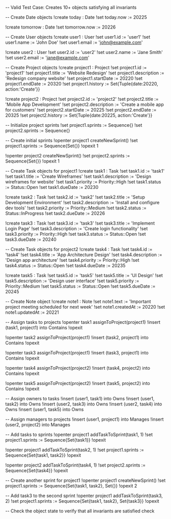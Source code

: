 -- Valid Test Case: Creates 10+ objects satisfying all invariants

-- Create Date objects
!create today : Date
!set today.now := 20225

!create tomorrow : Date
!set tomorrow.now := 20226

-- Create User objects
!create user1 : User
!set user1.id := 'user1'
!set user1.name := 'John Doe'
!set user1.email := 'john@example.com'

!create user2 : User
!set user2.id := 'user2'
!set user2.name := 'Jane Smith'
!set user2.email := 'jane@example.com'

-- Create Project objects
!create project1 : Project
!set project1.id := 'project1'
!set project1.title := 'Website Redesign'
!set project1.description := 'Redesign company website'
!set project1.startDate := 20220
!set project1.endDate := 20320
!set project1.history := Set{Tuple{date:20220, action:'Create'}}

!create project2 : Project
!set project2.id := 'project2'
!set project2.title := 'Mobile App Development'
!set project2.description := 'Create a mobile app for customers'
!set project2.startDate := 20225
!set project2.endDate := 20325
!set project2.history := Set{Tuple{date:20225, action:'Create'}}

-- Initialize project sprints
!set project1.sprints := Sequence{}
!set project2.sprints := Sequence{}

-- Create initial sprints
!openter project1 createNewSprint()
!set project1.sprints := Sequence{Set{}}
!opexit 1

!openter project2 createNewSprint()
!set project2.sprints := Sequence{Set{}}
!opexit 1

-- Create Task objects for project1
!create task1 : Task
!set task1.id := 'task1'
!set task1.title := 'Create Wireframes'
!set task1.description := 'Design wireframes for website'
!set task1.priority := Priority::High
!set task1.status := Status::Open
!set task1.dueDate := 20230

!create task2 : Task
!set task2.id := 'task2'
!set task2.title := 'Setup Development Environment'
!set task2.description := 'Install and configure dev tools'
!set task2.priority := Priority::Medium
!set task2.status := Status::InProgress
!set task2.dueDate := 20226

!create task3 : Task
!set task3.id := 'task3'
!set task3.title := 'Implement Login Page'
!set task3.description := 'Create login functionality'
!set task3.priority := Priority::High
!set task3.status := Status::Open
!set task3.dueDate := 20240

-- Create Task objects for project2
!create task4 : Task
!set task4.id := 'task4'
!set task4.title := 'App Architecture Design'
!set task4.description := 'Design app architecture'
!set task4.priority := Priority::High
!set task4.status := Status::Open
!set task4.dueDate := 20235

!create task5 : Task
!set task5.id := 'task5'
!set task5.title := 'UI Design'
!set task5.description := 'Design user interface'
!set task5.priority := Priority::Medium
!set task5.status := Status::Open
!set task5.dueDate := 20245

-- Create Note object
!create note1 : Note
!set note1.text := 'Important project meeting scheduled for next week'
!set note1.createdAt := 20220
!set note1.updatedAt := 20221

-- Assign tasks to projects
!openter task1 assignToProject(project1)
!insert (task1, project1) into Contains
!opexit

!openter task2 assignToProject(project1)
!insert (task2, project1) into Contains
!opexit

!openter task3 assignToProject(project1)
!insert (task3, project1) into Contains
!opexit

!openter task4 assignToProject(project2)
!insert (task4, project2) into Contains
!opexit

!openter task5 assignToProject(project2)
!insert (task5, project2) into Contains
!opexit

-- Assign owners to tasks
!insert (user1, task1) into Owns
!insert (user1, task2) into Owns
!insert (user2, task3) into Owns
!insert (user2, task4) into Owns
!insert (user1, task5) into Owns

-- Assign managers to projects
!insert (user1, project1) into Manages
!insert (user2, project2) into Manages

-- Add tasks to sprints
!openter project1 addTaskToSprint(task1, 1)
!set project1.sprints := Sequence{Set{task1}}
!opexit

!openter project1 addTaskToSprint(task2, 1)
!set project1.sprints := Sequence{Set{task1, task2}}
!opexit

!openter project2 addTaskToSprint(task4, 1)
!set project2.sprints := Sequence{Set{task4}}
!opexit

-- Create another sprint for project1
!openter project1 createNewSprint()
!set project1.sprints := Sequence{Set{task1, task2}, Set{}}
!opexit 2

-- Add task3 to the second sprint
!openter project1 addTaskToSprint(task3, 2)
!set project1.sprints := Sequence{Set{task1, task2}, Set{task3}}
!opexit

-- Check the object state to verify that all invariants are satisfied
check
